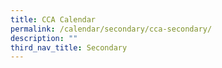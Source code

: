 ```yaml
---
title: CCA Calendar
permalink: /calendar/secondary/cca-secondary/
description: ""
third_nav_title: Secondary
---
```

